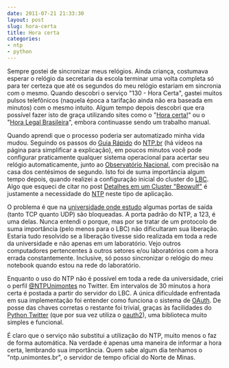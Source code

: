 ```yaml
---
date: 2011-07-21 21:33:30
layout: post
slug: hora-certa
title: Hora certa
categories:
- ntp
- python
---
```


Sempre gostei de sincronizar meus relógios. Ainda criança, costumava esperar o relógio da secretaria da escola terminar uma volta completa só para ter certeza que até os segundos do meu relógio estariam em sincronia com o mesmo. Quando descobri o serviço "130 - Hora Certa", gastei muitos pulsos telefônicos (naquela época a tarifação ainda não era baseada em minutos) com o mesmo intuito. Algum tempo depois descobri que era possível fazer isto de graça utilizando sites como o "[Hora certa!](http://www.horacerta.com.br/)" ou o "[Hora Legal Brasileira](http://pcdsh01.on.br/HoraLegalBrasileira.asp)", embora continuasse sendo um trabalho manual.

Quando aprendi que o processo poderia ser automatizado minha vida mudou. Seguindo os passos do [Guia Rápido](http://ntp.br/NTP/MenuNTPGuia) do [NTP.br](http://ntp.br/) (há vídeos na página para simplificar a explicação), em poucos minutos você pode configurar praticamente qualquer sistema operacional para acertar seu relógio automaticamente, junto ao [Observatório Nacional](http://www.on.br/), com precisão na casa dos centésimos de segundo. Isto foi de suma importância algum tempo depois, quando realizei a configuração inicial do cluster do [LBC](http://www.ppgcb.unimontes.br/lbc). Algo que esqueci de citar no post [Detalhes em um Cluster "Beowulf"](http://blog.myhro.info/2011/04/detalhes-em-um-cluster-beowulf/) é justamente a necessidade do [NTP](http://en.wikipedia.org/wiki/Network_Time_Protocol) neste tipo de aplicação.

O problema é que na [universidade onde estudo](http://www.unimontes.br/) algumas portas de saída (tanto TCP quanto UDP) são bloqueadas. A porta padrão do NTP, a 123, é uma delas. Nunca entendi o porque, mas por se tratar de um protocolo de suma importância (pelo menos para o LBC) não dificultaram sua liberação. Estaria tudo resolvido se a liberação tivesse sido realizada em toda a rede da universidade e não apenas em um laboratório. Vejo outros computadores pertencentes à outros setores e/ou laboratórios com a hora errada constantemente. Inclusive, só posso sincronizar o relógio do meu notebook quando estou na rede do laboratório.

Enquanto o uso do NTP não é possível em toda a rede da universidade, criei o perfil [@NTPUnimontes](http://twitter.com/NTPUnimontes) no Twitter. Em intervalos de 30 minutos a hora certa é postada a partir do servidor do LBC. A única dificuldade enfrentada em sua implementação foi entender como funciona o sistema de [OAuth](http://en.wikipedia.org/wiki/OAuth). De posse das chaves corretas o restante foi trivial, graças às facilidades do [Python Twitter](http://code.google.com/p/python-twitter/) (que por sua vez utiliza o [oauth2](https://github.com/simplegeo/python-oauth2)), uma biblioteca muito simples e funcional.

É claro que o serviço não substitui a utilização do NTP, muito menos o faz de forma automática. Na verdade é apenas uma maneira de informar a hora certa, lembrando sua importância. Quem sabe algum dia tenhamos o "ntp.unimontes.br", o servidor de tempo oficial do Norte de Minas.

